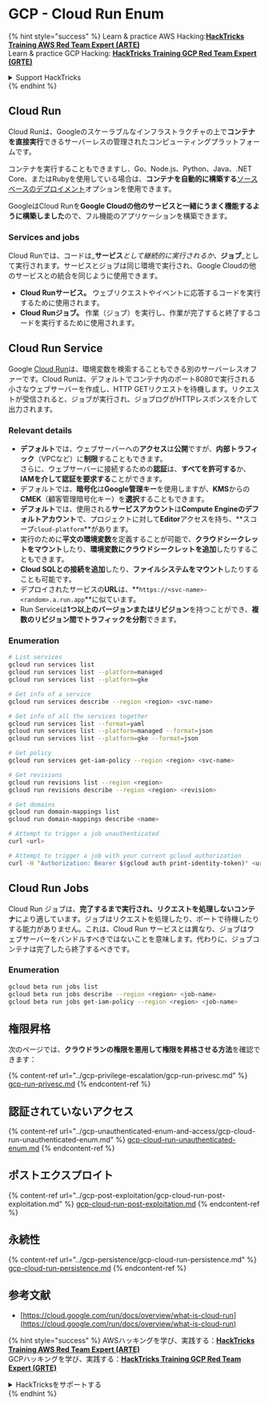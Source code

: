 # GCP - Cloud Run Enum

{% hint style="success" %}
Learn & practice AWS Hacking:<img src="../../../.gitbook/assets/image (1) (1) (1) (1).png" alt="" data-size="line">[**HackTricks Training AWS Red Team Expert (ARTE)**](https://training.hacktricks.xyz/courses/arte)<img src="../../../.gitbook/assets/image (1) (1) (1) (1).png" alt="" data-size="line">\
Learn & practice GCP Hacking: <img src="../../../.gitbook/assets/image (2) (1).png" alt="" data-size="line">[**HackTricks Training GCP Red Team Expert (GRTE)**<img src="../../../.gitbook/assets/image (2) (1).png" alt="" data-size="line">](https://training.hacktricks.xyz/courses/grte)

<details>

<summary>Support HackTricks</summary>

* Check the [**subscription plans**](https://github.com/sponsors/carlospolop)!
* **Join the** 💬 [**Discord group**](https://discord.gg/hRep4RUj7f) or the [**telegram group**](https://t.me/peass) or **follow** us on **Twitter** 🐦 [**@hacktricks\_live**](https://twitter.com/hacktricks_live)**.**
* **Share hacking tricks by submitting PRs to the** [**HackTricks**](https://github.com/carlospolop/hacktricks) and [**HackTricks Cloud**](https://github.com/carlospolop/hacktricks-cloud) github repos.

</details>
{% endhint %}

## Cloud Run <a href="#reviewing-cloud-run-configurations" id="reviewing-cloud-run-configurations"></a>

Cloud Runは、Googleのスケーラブルなインフラストラクチャの上で**コンテナを直接実行**できるサーバーレスの管理されたコンピューティングプラットフォームです。

コンテナを実行することもできますし、Go、Node.js、Python、Java、.NET Core、またはRubyを使用している場合は、**コンテナを自動的に構築する**[ソースベースのデプロイメント](https://cloud.google.com/run/docs/deploying-source-code)オプションを使用できます。

GoogleはCloud Runを**Google Cloudの他のサービスと一緒にうまく機能するように構築しました**ので、フル機能のアプリケーションを構築できます。

### Services and jobs <a href="#services-and-jobs" id="services-and-jobs"></a>

Cloud Runでは、コードは_**サービス**_として継続的に実行されるか、_**ジョブ**_として実行されます。サービスとジョブは同じ環境で実行され、Google Cloudの他のサービスとの統合を同じように使用できます。

* **Cloud Runサービス。** ウェブリクエストやイベントに応答するコードを実行するために使用されます。
* **Cloud Runジョブ。** 作業（ジョブ）を実行し、作業が完了すると終了するコードを実行するために使用されます。

## Cloud Run Service

Google [Cloud Run](https://cloud.google.com/run)は、環境変数を検索することもできる別のサーバーレスオファーです。Cloud Runは、デフォルトでコンテナ内のポート8080で実行される小さなウェブサーバーを作成し、HTTP GETリクエストを待機します。リクエストが受信されると、ジョブが実行され、ジョブログがHTTPレスポンスを介して出力されます。

### Relevant details

* **デフォルト**では、ウェブサーバーへの**アクセス**は**公開**ですが、**内部トラフィック**（VPCなど）に**制限**することもできます。\
さらに、ウェブサーバーに接続するための**認証**は、**すべてを許可する**か、**IAMを介して認証を要求する**ことができます。
* デフォルトでは、**暗号化**は**Google管理キー**を使用しますが、**KMS**からの**CMEK**（顧客管理暗号化キー）を**選択**することもできます。
* **デフォルト**では、使用される**サービスアカウント**は**Compute Engineのデフォルトアカウント**で、プロジェクトに対して**Editor**アクセスを持ち、**スコープ`cloud-platform`**があります。
* 実行のために**平文の環境変数**を定義することが可能で、**クラウドシークレットをマウント**したり、**環境変数にクラウドシークレットを追加**したりすることもできます。
* **Cloud SQLとの接続を追加**したり、**ファイルシステムをマウント**したりすることも可能です。
* デプロイされたサービスの**URL**は、**`https://<svc-name>-<random>.a.run.app`**に似ています。
* Run Serviceは**1つ以上のバージョンまたはリビジョン**を持つことができ、**複数のリビジョン間でトラフィックを分割**できます。

### Enumeration
```bash
# List services
gcloud run services list
gcloud run services list --platform=managed
gcloud run services list --platform=gke

# Get info of a service
gcloud run services describe --region <region> <svc-name>

# Get info of all the services together
gcloud run services list --format=yaml
gcloud run services list --platform=managed --format=json
gcloud run services list --platform=gke --format=json

# Get policy
gcloud run services get-iam-policy --region <region> <svc-name>

# Get revisions
gcloud run revisions list --region <region>
gcloud run revisions describe --region <region> <revision>

# Get domains
gcloud run domain-mappings list
gcloud run domain-mappings describe <name>

# Attempt to trigger a job unauthenticated
curl <url>

# Attempt to trigger a job with your current gcloud authorization
curl -H "Authorization: Bearer $(gcloud auth print-identity-token)" <url>
```
## Cloud Run Jobs

Cloud Run ジョブは、**完了するまで実行され、リクエストを処理しないコンテナ**により適しています。ジョブはリクエストを処理したり、ポートで待機したりする能力がありません。これは、Cloud Run サービスとは異なり、ジョブはウェブサーバーをバンドルすべきではないことを意味します。代わりに、ジョブコンテナは完了したら終了するべきです。

### Enumeration
```bash
gcloud beta run jobs list
gcloud beta run jobs describe --region <region> <job-name>
gcloud beta run jobs get-iam-policy --region <region> <job-name>
```
## 権限昇格

次のページでは、**クラウドランの権限を悪用して権限を昇格させる方法**を確認できます：

{% content-ref url="../gcp-privilege-escalation/gcp-run-privesc.md" %}
[gcp-run-privesc.md](../gcp-privilege-escalation/gcp-run-privesc.md)
{% endcontent-ref %}

## 認証されていないアクセス

{% content-ref url="../gcp-unauthenticated-enum-and-access/gcp-cloud-run-unauthenticated-enum.md" %}
[gcp-cloud-run-unauthenticated-enum.md](../gcp-unauthenticated-enum-and-access/gcp-cloud-run-unauthenticated-enum.md)
{% endcontent-ref %}

## ポストエクスプロイト

{% content-ref url="../gcp-post-exploitation/gcp-cloud-run-post-exploitation.md" %}
[gcp-cloud-run-post-exploitation.md](../gcp-post-exploitation/gcp-cloud-run-post-exploitation.md)
{% endcontent-ref %}

## 永続性

{% content-ref url="../gcp-persistence/gcp-cloud-run-persistence.md" %}
[gcp-cloud-run-persistence.md](../gcp-persistence/gcp-cloud-run-persistence.md)
{% endcontent-ref %}

## 参考文献

* [https://cloud.google.com/run/docs/overview/what-is-cloud-run](https://cloud.google.com/run/docs/overview/what-is-cloud-run)

{% hint style="success" %}
AWSハッキングを学び、実践する：<img src="../../../.gitbook/assets/image (1) (1) (1) (1).png" alt="" data-size="line">[**HackTricks Training AWS Red Team Expert (ARTE)**](https://training.hacktricks.xyz/courses/arte)<img src="../../../.gitbook/assets/image (1) (1) (1) (1).png" alt="" data-size="line">\
GCPハッキングを学び、実践する：<img src="../../../.gitbook/assets/image (2) (1).png" alt="" data-size="line">[**HackTricks Training GCP Red Team Expert (GRTE)**<img src="../../../.gitbook/assets/image (2) (1).png" alt="" data-size="line">](https://training.hacktricks.xyz/courses/grte)

<details>

<summary>HackTricksをサポートする</summary>

* [**サブスクリプションプラン**](https://github.com/sponsors/carlospolop)を確認してください！
* **💬 [**Discordグループ**](https://discord.gg/hRep4RUj7f)または[**Telegramグループ**](https://t.me/peass)に参加するか、**Twitter** 🐦 [**@hacktricks\_live**](https://twitter.com/hacktricks_live)**をフォローしてください。**
* **ハッキングのトリックを共有するには、[**HackTricks**](https://github.com/carlospolop/hacktricks)および[**HackTricks Cloud**](https://github.com/carlospolop/hacktricks-cloud)のGitHubリポジトリにPRを提出してください。**

</details>
{% endhint %}
